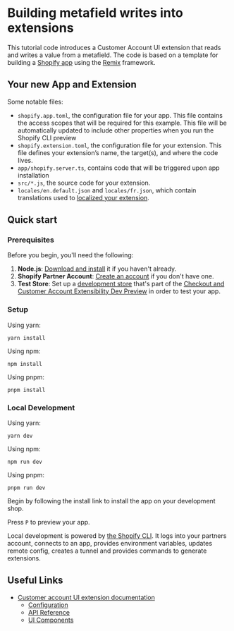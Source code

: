 # Building metafield writes into extensions

This tutorial code introduces a Customer Account UI extension that reads and writes a value from a metafield. The code is based on a template for building a [Shopify app](https://shopify.dev/docs/apps/getting-started) using the [Remix](https://remix.run) framework.

## Your new App and Extension

Some notable files:

- `shopify.app.toml`, the configuration file for your app. This file contains the access scopes that will be required for this example. This file will be automatically updated to include other properties when you run the Shopify CLI preview
- `shopify.extension.toml`, the configuration file for your extension. This file defines your extension’s name, the target(s), and where the code lives.
- `app/shopify.server.ts`, contains code that will be triggered upon app installation
- `src/*.js`, the source code for your extension.
- `locales/en.default.json` and `locales/fr.json`, which contain translations used to [localized your extension](https://shopify.dev/docs/apps/checkout/best-practices/localizing-ui-extensions).

## Quick start

### Prerequisites

Before you begin, you'll need the following:

1. **Node.js**: [Download and install](https://nodejs.org/en/download/) it if you haven't already.
2. **Shopify Partner Account**: [Create an account](https://partners.shopify.com/signup) if you don't have one.
3. **Test Store**: Set up a [development store](https://help.shopify.com/en/partners/dashboard/development-stores#create-a-development-store) that's part of the [Checkout and Customer Account Extensibility Dev Preview](https://shopify.dev/docs/api/release-notes/developer-previews#checkout-and-customer-accounts-extensibility-developer-preview) in order to test your app.

### Setup

Using yarn:

```shell
yarn install
```

Using npm:

```shell
npm install
```

Using pnpm:

```shell
pnpm install
```

### Local Development

Using yarn:

```shell
yarn dev
```

Using npm:

```shell
npm run dev
```

Using pnpm:

```shell
pnpm run dev
```

Begin by following the install link to install the app on your development shop.

Press `P` to preview your app.

Local development is powered by [the Shopify CLI](https://shopify.dev/docs/apps/tools/cli). It logs into your partners account, connects to an app, provides environment variables, updates remote config, creates a tunnel and provides commands to generate extensions.


## Useful Links

- [Customer account UI extension documentation](https://shopify.dev/docs/api/customer-account-ui-extensions)
  - [Configuration](https://shopify.dev/docs/api/customer-account-ui-extensions/unstable/configuration)
  - [API Reference](https://shopify.dev/docs/api/customer-account-ui-extensions/unstable/apis)
  - [UI Components](https://shopify.dev/docs/api/customer-account-ui-extensions/unstable/components)
